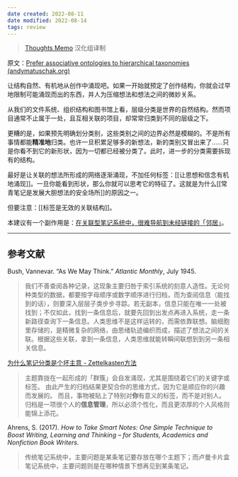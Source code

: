 ```yaml
---
date created: 2022-08-11
date modified: 2022-08-14
tags: review
---
```


<!--我的理解:: 采用[[自下而上]]的创作方式，能让结构自然、有机地从创作中涌现。如果说适用人群的话，我觉得应该是已经具备一定知识储备的人这么做会比较好。如果肚子里没货，用这种方式会觉得很难受。而[[自上而下]]是我们从小到大，尚处于积累知识阶段，老师教给我们的方法，所以操作起来更符合我们的[[路径依赖]]和直觉，但这并不意味着这种方法依旧有优势。总的来说，根据自身水平和应用场景，二者结合，是为其道。-->

> [Thoughts Memo](https://paratranz.cn/projects/3131) 汉化组译制

原文：[Prefer associative ontologies to hierarchical taxonomies (andymatuschak.org)](https://notes.andymatuschak.org/z29hLZHiVt7W2uss2uMpSZquAX5T6vaeSF6Cy)

让结构自然、有机地从创作中涌现吧。如果一开始就预定了创作结构，你就会过早地限制可能涌现而出的东西，并人为压缩想法和想法之间的微妙关系。

从我们的文件系统、组织结构和图书馆上看，层级分类是世界的自然结构。然而项目通常不止属于一处，且互相关联的项目，却常常归类到不同的层级之下。

更糟的是，如果预先明确划分类别，这些类别之间的边界必然是模糊的。不是所有事情都能**精准地**归类。也许一旦积累足够多的新想法，新的类别又冒出来了……只是你看不到它的新形状，因为一切都已经被分类了。此时，进一步的分类需要拆现有的结构。

最好是让关联的想法所形成的网络逐渐涌现，不加任何标签：[[让思想和信念有机地涌现]]。一旦你能看到形状，那么你就可以思考它的特征了。这就是为什么[[常青笔记是发展大胆想法的安全场所]]的原因之一。

但要注意：[[标签是无效的关联结构]]。

本建议有一个副作用是：[在关联型笔记系统中，很难导航到未经链接的「邻居」](https://notes.andymatuschak.org/zT6iA52811NuLvbU9W8ixeDc3KUqyCT1wN8)。

___

## 参考文献

Bush, Vannevar. “As We May Think.” _Atlantic Monthly_, July 1945.

> 我们不善查阅各种记录，这现象主要归咎于索引系统的刻意人造性。无论何种类型的数据，都要按字母顺序或数字顺序进行归档，而为查阅信息（能找到的话），则要深入层层子类步步寻踪。若无副本，信息只能在唯一一处被找到；不仅如此，找到一条信息后，就要先回到出发点再进入系统，走一条新路径查询下一条信息。人类思维不是这样运转的，而需依靠联想。脑细胞里存储的，是精微复杂的网络，由思绪轨迹编织而成，描述了想法之间的关联。根据这些关联，拿到一条信息，人类思维就能转瞬间联想到到另一条相关信息。

[为什么笔记分类是个坏主意 - Zettelkasten方法](https://zettelkasten.de/posts/no-categories/)

> 主题靠拢在一起形成的「群簇」会自发涌现，尤其是围绕着它们的关键字或标签。 由此产生的归档结果更契合你的思维方式，因为它是顺应你的兴趣而发展的。 而且，事物被贴上了特别对**你**有意义的标签，而不是对别人。归档是一项很个人的**信息管理**，所以必须个性化，而且更浓厚的个人风格则能锦上添花。

Ahrens, S. (2017). _How to Take Smart Notes: One Simple Technique to Boost Writing, Learning and Thinking – for Students, Academics and Nonfiction Book Writers_.

> 传统笔记系统中，主要问题是某条笔记要存放在哪个主题下；而卢曼卡片盒笔记系统中，主要问题则是在哪种情景下想再见到某条笔记。
